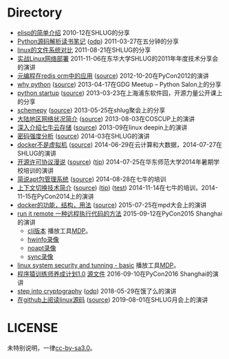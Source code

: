 # Directory

* [elisp的简单介绍](https://raw.githubusercontent.com/shell909090/slides/master/pdf/elisp.pdf) 2010-12在SHLUG的分享
* [Python源码解析读书笔记](https://raw.githubusercontent.com/shell909090/slides/master/pdf/python_source.pdf) ([odp](https://raw.githubusercontent.com/shell909090/slides/master/pdf/python_source.odp)) 2011-03-27在五分钟的分享
* [linux的文件系统对比](https://raw.githubusercontent.com/shell909090/slides/master/pdf/linux_fs.pdf) 2011-08-21在SHLUG的分享
* [实战Linux网络部署](https://raw.githubusercontent.com/shell909090/slides/master/pdf/linux_on_net.pdf) 2011-11-06在东华大学SHLUG的2011年年度技术分享会的演讲
* [元编程在redis orm中的应用](http://shell909090.github.com/slides/md/meta.html) ([source](https://github.com/shell909090/slides/blob/master/md/meta.md)) 2012-10-20在PyCon2012的演讲
* [why python](http://shell909090.github.com/slides/md/why_python.html) ([source](https://github.com/shell909090/slides/blob/master/md/why_python.md)) 2013-04-17在GDG Meetup – Python Salon上的分享
* [python startup](http://shell909090.github.com/slides/md/python-startup.html) ([source](https://github.com/shell909090/slides/blob/master/md/python-startup.md)) 2013-03-23在上海浦东软件园，开源力量公开课上的分享
* [schemepy](http://shell909090.github.com/slides/md/schemepy.html) ([source](https://github.com/shell909090/slides/blob/master/md/schemepy.md)) 2013-05-25在shlug聚会上的分享
* [大陆地区网络状况简介](http://shell909090.github.com/slides/chinanet/chinanet.html) ([source](https://github.com/shell909090/slides/blob/master/chinanet/chinanet.md)) 2013-08-03在COSCUP上的演讲
* [深入介绍七牛云存储](http://shell909090.github.com/slides/md/qiniu_deepin.html) ([source](https://github.com/shell909090/slides/blob/master/md/qiniu_deepin.md)) 2013-09在linux deepin上的演讲
* [密码强度分析](http://shell909090.github.com/slides/md/passwd.html) ([source](https://github.com/shell909090/slides/blob/master/md/passwd.md)) 2014-03在SHLUG的演讲
* [docker不是虚拟机](http://shell909090.github.com/slides/md/docker.html) ([source](https://github.com/shell909090/slides/blob/master/md/docker.md)) 2014-06-29在云计算和大数据，2014-07-27在SHLUG的演讲
* [开源许可协议漫说](http://shell909090.github.com/slides/md/lic.html) ([source](https://github.com/shell909090/slides/blob/master/md/lic.md)) ([tip](https://github.com/shell909090/slides/blob/master/md/lic_tip.md)) 2014-07-25在华东师范大学2014年暑期学校培训的演讲
* [简说apt包管理系统](http://shell909090.github.com/slides/md/apt.html) ([source](https://github.com/shell909090/slides/blob/master/md/apt.md)) 2014-08-28在七牛的培训
* [上下文切换技术简介](http://shell909090.github.com/slides/context/context_slide.html) ([source](https://github.com/shell909090/slides/blob/master/context/context_slide.md)) ([tip](https://github.com/shell909090/slides/blob/master/context/context.md)) ([test](https://github.com/shell909090/slides/blob/master/context/context_test.md)) 2014-11-14在七牛的培训，2014-11-15在PyCon2014上的演讲
* [docker的功能，结构，用法](http://shell909090.github.com/slides/md/docker1.html) ([source](https://github.com/shell909090/slides/blob/master/md/docker1.md)) 2015-07-25在mpd大会上的演讲
* [run it remote  一种远程执行代码的方法](http://shell909090.github.com/slides/rir/pycon.html) 2015-09-12在PyCon2015 Shanghai的演讲
  * [cli版本](https://github.com/shell909090/slides/blob/master/rir/cli.md) 播放工具[MDP](https://github.com/visit1985/mdp)。
  * [hwinfo录像](http://shell909090.github.com/slides/rir/hwinfo.rec)
  * [noapt录像](http://shell909090.github.com/slides/rir/noapt.rec)
  * [sync录像](http://shell909090.github.com/slides/rir/sync.rec)
* [linux system security and tunning - basic](https://github.com/shell909090/slides/blob/master/md/linuxsec_basic.md) 播放工具[MDP](https://github.com/visit1985/mdp)。
* [程序猿训练师养成计划1.0](http://shell909090.github.com/slides/ipynb/PyCon2016.slides.html) [源文件](https://github.com/shell909090/slides/blob/master/ipynb/PyCon2016.ipynb) 2016-09-10在PyCon2016 Shanghai的演讲
* [step into cryptography](https://github.com/shell909090/slides/raw/master/pdf/step%20into%20cryptography.pdf) ([odp](https://github.com/shell909090/slides/raw/master/pdf/step%20into%20cryptography.odp)) 2018-05-29在饿了么的演讲
* [在github上阅读linux源码](https://shell909090.github.com/slides/md/kernel-read.html) ([source](https://github.com/shell909090/slides/raw/master/md/kernel-read.md)) 2019-08-01在SHLUG月会上的演讲

# LICENSE

未特别说明，一律[cc-by-sa3.0](https://creativecommons.org/licenses/by-sa/3.0/us/)。
